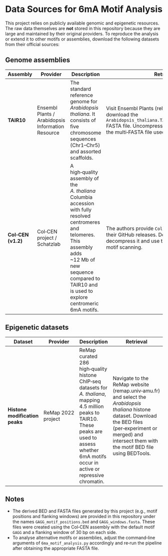 # Data Sources for 6mA Motif Analysis

This project relies on publicly available genomic and epigenetic resources.  The raw data themselves are **not** stored in this repository because they are large and maintained by their original providers.  To reproduce the analysis or extend it to other motifs or assemblies, download the following datasets from their official sources:

## Genome assemblies

| Assembly | Provider | Description | Retrieval |
| --- | --- | --- | --- |
| **TAIR10** | Ensembl Plants / Arabidopsis Information Resource | The standard reference genome for *Arabidopsis thaliana*.  It consists of five chromosome sequences (Chr1–Chr5) and assorted scaffolds. | Visit Ensembl Plants (release 61 or later) and download the `Arabidopsis_thaliana.TAIR10.dna.toplevel.fa.gz` FASTA file.  Uncompress it with `gunzip` to obtain the multi‑FASTA file used for scanning. |
| **Col‑CEN (v1.2)** | Col‑CEN project / Schatzlab | A high‑quality assembly of the *A. thaliana* Columbia accession with fully resolved centromeres and telomeres.  This assembly adds ~12 Mb of new sequence compared to TAIR10 and is used to explore centromeric 6mA motifs. | The authors provide `Col‑CEN_v1.2.fasta.gz` via their GitHub releases.  Download this file, decompress it and use the resulting FASTA for motif scanning. |

## Epigenetic datasets

| Dataset | Provider | Description | Retrieval |
| --- | --- | --- | --- |
| **Histone modification peaks** | ReMap 2022 project | ReMap curated 286 high‑quality histone ChIP‑seq datasets for *A. thaliana*, mapping 4.5 million peaks to TAIR10.  These peaks are used to assess whether 6mA motifs occur in active or repressive chromatin. | Navigate to the ReMap website (remap.univ‑amu.fr) and select the *Arabidopsis thaliana* histone dataset.  Download the BED files (per‑experiment or merged) and intersect them with the motif BED file using BEDTools. |

## Notes

* The derived BED and FASTA files generated by this project (e.g., motif positions and flanking windows) are provided in this repository under the names `GAGG_motif_positions.bed` and `GAGG_windows.fasta`.  These files were created using the Col‑CEN assembly with the default motif `GAGG` and a flanking window of 30 bp on each side.
* To analyse alternative motifs or assemblies, adjust the command‑line arguments of `6ma_motif_analysis.py` accordingly and re‑run the pipeline after obtaining the appropriate FASTA file.
